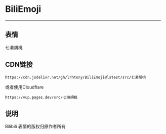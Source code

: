 # BiliEmoji
---
## 表情
七濑胡桃
## CDN链接
```
https://cdn.jsdelivr.net/gh/lrhtony/BiliEmoji@latest/src/七濑胡桃
```
或者使用Cloudflare
```
https://vup.pages.dev/src/七濑胡桃
```
## 说明
Bilibili 表情的版权归原作者所有
